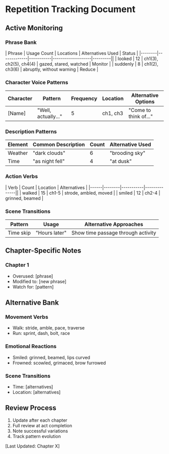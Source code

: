 # Repetition Tracking Document

## Active Monitoring

### Phrase Bank
| Phrase | Usage Count | Locations | Alternatives Used | Status |
|--------|-------------|-----------|-------------------|---------||
| looked | 12 | ch1(3), ch2(5), ch4(4) | gazed, stared, watched | Monitor |
| suddenly | 8 | ch1(2), ch3(6) | abruptly, without warning | Reduce |

### Character Voice Patterns
| Character | Pattern | Frequency | Location | Alternative Options |
|-----------|---------|-----------|-----------|--------------------|
| [Name] | "Well, actually..." | 5 | ch1, ch3 | "Come to think of..." |

### Description Patterns
| Element | Common Description | Count | Alternative Used |
|---------|-------------------|-------|------------------|
| Weather | "dark clouds" | 6 | "brooding sky" |
| Time | "as night fell" | 4 | "at dusk" |

### Action Verbs
| Verb | Count | Location | Alternatives |
|------|--------|-----------|--------------||
| walked | 15 | ch1-5 | strode, ambled, moved |
| smiled | 12 | ch2-4 | grinned, beamed |

### Scene Transitions
| Pattern | Usage | Alternative Approaches |
|---------|--------|----------------------|
| Time skip | "Hours later" | Show time passage through activity |

## Chapter-Specific Notes

### Chapter 1
- Overused: [phrase]
- Modified to: [new phrase]
- Watch for: [pattern]

## Alternative Bank

### Movement Verbs
- Walk: stride, amble, pace, traverse
- Run: sprint, dash, bolt, race

### Emotional Reactions
- Smiled: grinned, beamed, lips curved
- Frowned: scowled, grimaced, brow furrowed

### Scene Transitions
- Time: [alternatives]
- Location: [alternatives]

## Review Process
1. Update after each chapter
2. Full review at act completion
3. Note successful variations
4. Track pattern evolution

[Last Updated: Chapter X]